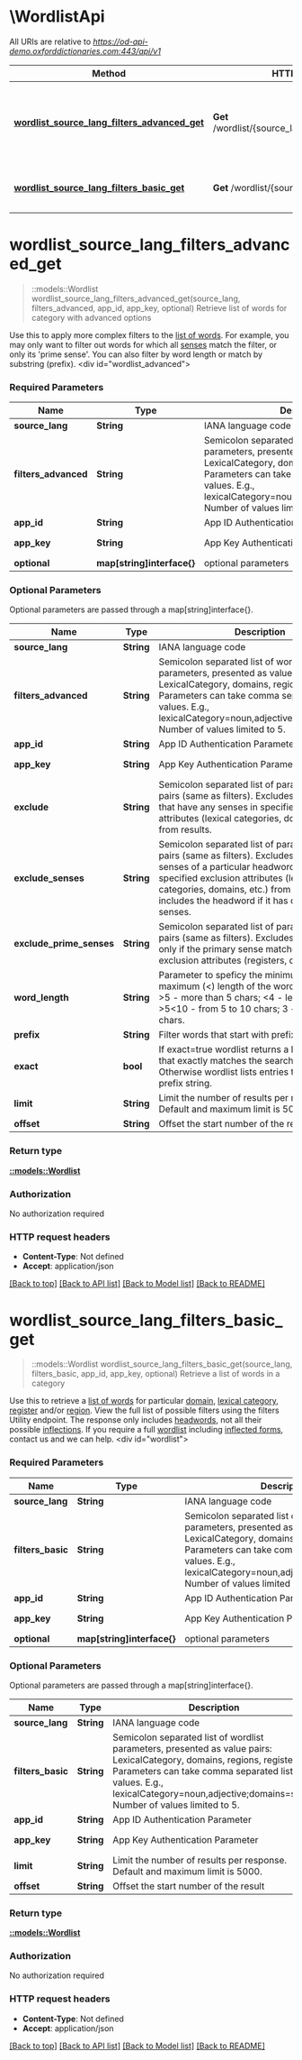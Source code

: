# \WordlistApi

All URIs are relative to *https://od-api-demo.oxforddictionaries.com:443/api/v1*

Method | HTTP request | Description
------------- | ------------- | -------------
[**wordlist_source_lang_filters_advanced_get**](WordlistApi.md#wordlist_source_lang_filters_advanced_get) | **Get** /wordlist/{source_lang}/{filters_advanced} | Retrieve list of words for category with advanced options
[**wordlist_source_lang_filters_basic_get**](WordlistApi.md#wordlist_source_lang_filters_basic_get) | **Get** /wordlist/{source_lang}/{filters_basic} | Retrieve a list of words in a category


# **wordlist_source_lang_filters_advanced_get**
> ::models::Wordlist wordlist_source_lang_filters_advanced_get(source_lang, filters_advanced, app_id, app_key, optional)
Retrieve list of words for category with advanced options

Use this to apply more complex filters to the [list of words](documentation/glossary?term=wordlist). For example, you may only want to filter out words for which all [senses](documentation/glossary?term=sense) match the filter, or only its 'prime sense'. You can also filter by word length or match by substring (prefix).     <div id=\"wordlist_advanced\"></div> 

### Required Parameters

Name | Type | Description  | Notes
------------- | ------------- | ------------- | -------------
  **source_lang** | **String**| IANA language code | 
  **filters_advanced** | **String**| Semicolon separated list of wordlist parameters, presented as value pairs: LexicalCategory, domains, regions, registers. Parameters can take comma separated list of values. E.g., lexicalCategory&#x3D;noun,adjective;domains&#x3D;sport. Number of values limited to 5. | 
  **app_id** | **String**| App ID Authentication Parameter | [default to 5037d509]
  **app_key** | **String**| App Key Authentication Parameter | [default to 4dc1aebaa63721f0f8e79a55e2514bc7]
 **optional** | **map[string]interface{}** | optional parameters | nil if no parameters

### Optional Parameters
Optional parameters are passed through a map[string]interface{}.

Name | Type | Description  | Notes
------------- | ------------- | ------------- | -------------
 **source_lang** | **String**| IANA language code | 
 **filters_advanced** | **String**| Semicolon separated list of wordlist parameters, presented as value pairs: LexicalCategory, domains, regions, registers. Parameters can take comma separated list of values. E.g., lexicalCategory&#x3D;noun,adjective;domains&#x3D;sport. Number of values limited to 5. | 
 **app_id** | **String**| App ID Authentication Parameter | [default to 5037d509]
 **app_key** | **String**| App Key Authentication Parameter | [default to 4dc1aebaa63721f0f8e79a55e2514bc7]
 **exclude** | **String**| Semicolon separated list of parameters-value pairs (same as filters). Excludes headwords that have any senses in specified exclusion attributes (lexical categories, domains, etc.) from results. | 
 **exclude_senses** | **String**| Semicolon separated list of parameters-value pairs (same as filters). Excludes only those senses of a particular headword that match specified exclusion attributes (lexical categories, domains, etc.) from results but includes the headword if it has other permitted senses. | 
 **exclude_prime_senses** | **String**| Semicolon separated list of parameters-value pairs (same as filters). Excludes a headword only if the primary sense matches the specified exclusion attributes (registers, domains only). | 
 **word_length** | **String**| Parameter to speficy the minimum (&gt;), exact or maximum (&lt;) length of the words required. E.g., &gt;5 - more than 5 chars; &lt;4 - less than 4 chars; &gt;5&lt;10 - from 5 to 10 chars; 3 - exactly 3 chars. | [default to &gt;5,&lt;10]
 **prefix** | **String**| Filter words that start with prefix parameter | [default to goal]
 **exact** | **bool**| If exact&#x3D;true wordlist returns a list of entries that exactly matches the search string. Otherwise wordlist lists entries that start with prefix string. | [default to false]
 **limit** | **String**| Limit the number of results per response. Default and maximum limit is 5000. | 
 **offset** | **String**| Offset the start number of the result. | 

### Return type

[**::models::Wordlist**](Wordlist.md)

### Authorization

No authorization required

### HTTP request headers

 - **Content-Type**: Not defined
 - **Accept**: application/json

[[Back to top]](#) [[Back to API list]](../README.md#documentation-for-api-endpoints) [[Back to Model list]](../README.md#documentation-for-models) [[Back to README]](../README.md)

# **wordlist_source_lang_filters_basic_get**
> ::models::Wordlist wordlist_source_lang_filters_basic_get(source_lang, filters_basic, app_id, app_key, optional)
Retrieve a list of words in a category

 Use this to retrieve a [list of words](documentation/glossary?term=wordlist) for particular [domain](documentation/glossary?term=domain), [lexical category](documentation/glossary?term=lexicalcategory), [register](documentation/glossary?term=registers) and/or [region](documentation/glossary?term=regions). View the full list of possible filters using the filters Utility endpoint.  The response only includes [headwords](documentation/glossary?term=headword), not all their possible [inflections](documentation/glossary?term=inflection). If you require a full [wordlist](documentation/glossary?term=wordlist) including [inflected forms](documentation/glossary?term=inflection), contact us and we can help.    <div id=\"wordlist\"></div> 

### Required Parameters

Name | Type | Description  | Notes
------------- | ------------- | ------------- | -------------
  **source_lang** | **String**| IANA language code | 
  **filters_basic** | **String**| Semicolon separated list of wordlist parameters, presented as value pairs: LexicalCategory, domains, regions, registers. Parameters can take comma separated list of values. E.g., lexicalCategory&#x3D;noun,adjective;domains&#x3D;sport. Number of values limited to 5. | 
  **app_id** | **String**| App ID Authentication Parameter | [default to 5037d509]
  **app_key** | **String**| App Key Authentication Parameter | [default to 4dc1aebaa63721f0f8e79a55e2514bc7]
 **optional** | **map[string]interface{}** | optional parameters | nil if no parameters

### Optional Parameters
Optional parameters are passed through a map[string]interface{}.

Name | Type | Description  | Notes
------------- | ------------- | ------------- | -------------
 **source_lang** | **String**| IANA language code | 
 **filters_basic** | **String**| Semicolon separated list of wordlist parameters, presented as value pairs: LexicalCategory, domains, regions, registers. Parameters can take comma separated list of values. E.g., lexicalCategory&#x3D;noun,adjective;domains&#x3D;sport. Number of values limited to 5. | 
 **app_id** | **String**| App ID Authentication Parameter | [default to 5037d509]
 **app_key** | **String**| App Key Authentication Parameter | [default to 4dc1aebaa63721f0f8e79a55e2514bc7]
 **limit** | **String**| Limit the number of results per response. Default and maximum limit is 5000. | 
 **offset** | **String**| Offset the start number of the result | 

### Return type

[**::models::Wordlist**](Wordlist.md)

### Authorization

No authorization required

### HTTP request headers

 - **Content-Type**: Not defined
 - **Accept**: application/json

[[Back to top]](#) [[Back to API list]](../README.md#documentation-for-api-endpoints) [[Back to Model list]](../README.md#documentation-for-models) [[Back to README]](../README.md)

